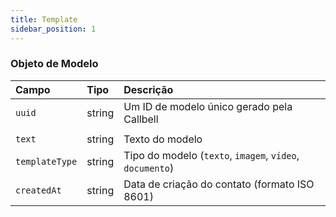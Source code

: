 ```yaml
---
title: Template
sidebar_position: 1
---
```


### Objeto de Modelo

| Campo          | Tipo   | Descrição                                                 |
| :------------- | :----- | :---------------------------------------------------------- |
| `uuid`         | string | Um ID de modelo único gerado pela Callbell                  |
|                |
| `text`         | string | Texto do modelo                                           |
| `templateType` | string | Tipo do modelo (`texto`, `imagem`, `vídeo`, `documento`)   |
| `createdAt`    | string | Data de criação do contato (formato ISO 8601)               |